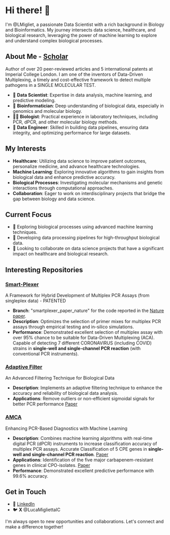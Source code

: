 # Hi there! 👋

I'm @LMigliet, a passionate Data Scientist with a rich background in Biology and Bioinformatics. My journey intersects data science, healthcare, and biological research, leveraging the power of machine learning to explore and understand complex biological processes.

## About Me - [Scholar](https://scholar.google.com/citations?user=msNVZbcAAAAJ&hl=en)

Author of over 20 peer-reviewed articles and 5 international patents at Imperial College London. I am one of the inventors of Data-Driven Multiplexing, a timely and cost-effective framework to detect multiple pathogens in a SINGLE MOLECULAR TEST.


- 🌟 **Data Scientist**: Expertise in data analysis, machine learning, and predictive modeling.
- 🧬 **Bioinformatician**: Deep understanding of biological data, especially in genomics and molecular biology.
- 🧑‍🔬 **Biologist**: Practical experience in laboratory techniques, including PCR, dPCR, and other molecular biology methods.
- 💼 **Data Engineer**: Skilled in building data pipelines, ensuring data integrity, and optimizing performance for large datasets.

## My Interests

- **Healthcare**: Utilizing data science to improve patient outcomes, personalize medicine, and advance healthcare technologies.
- **Machine Learning**: Exploring innovative algorithms to gain insights from biological data and enhance predictive accuracy.
- **Biological Processes**: Investigating molecular mechanisms and genetic interactions through computational approaches.
- **Collaboration**: Eager to work on interdisciplinary projects that bridge the gap between biology and data science.

## Current Focus

- 🌱 Exploring biological processes using advanced machine learning techniques.
- 🔬 Developing data processing pipelines for high-throughput biological data.
- 🤝 Looking to collaborate on data science projects that have a significant impact on healthcare and biological research.

## Interesting Repositories

### [Smart-Plexer](https://github.com/LMigliet/SmartPlexer)
A Framework for Hybrid Development of Multiplex PCR Assays (from singleplex data) - PATENTED

- **Branch**: "smartplexer_paper_nature" for the code reported in the [Nature paper](https://www.nature.com/articles/s42003-023-05235-w).
- **Description**: Optimizes the selection of primer mixes for multiplex PCR assays through empirical testing and in-silico simulations.
- **Performance**: Demonstrated excellent selection of multiplex assay with over 95% chance to be suitable for Data-Driven Multiplexing (ACA). Capable of detecting 7 different CORONAVIRUS (including COVID) strains in **single-well and single-channel PCR reaction** (with conventional PCR instruments).

### [Adaptive Filter](https://github.com/LMigliet/AdaptiveFiltering)
An Advanced Filtering Technique for Biological Data

- **Description**: Implements an adaptive filtering technique to enhance the accuracy and reliability of biological data analysis.
- **Applications**: Remove outliers or non-efficient sigmoidal signals for better PCR performance [Paper](https://pubs.acs.org/doi/full/10.1021/acs.analchem.2c01883)

### [AMCA](https://github.com/LMigliet/pyAMCA_5plex)
Enhancing PCR-Based Diagnostics with Machine Learning

- **Description**: Combines machine learning algorithms with real-time digital PCR (dPCR) instruments to increase classification accuracy of multiplex PCR assays. Accurate Classification of 5 CPE genes in **single-well and single-channel PCR reaction**. [Paper](https://pubs.acs.org/doi/abs/10.1021/acs.analchem.0c02253)
- **Applications**: Identification of the five major carbapenem-resistant genes in clinical CPO-isolates. [Paper](https://www.frontiersin.org/journals/molecular-biosciences/articles/10.3389/fmolb.2021.775299/full)
- **Performance**: Demonstrated excellent predictive performance with 99.6% accuracy.

## Get in Touch
- 💼 [LinkedIn](https://www.linkedin.com/in/lucamigliettabiotech)
- 🐦 **X** @LucaMigliettaIC

I'm always open to new opportunities and collaborations. Let's connect and make a difference together!

<!---
LMigliet/LMigliet is a ✨ special ✨ repository because its `README.md` (this file) appears on your GitHub profile.
You can click the Preview link to take a look at your changes.
--->

